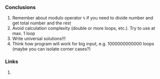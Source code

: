 ### Conclusions 
1. Remember about modulo operator ```%``` if you need to divide number and get total number and the rest
2. Avoid calculation complexity (double or more loops, etc.). Try to use at max. 1 loop
3. Write universal solutions!!!
4. Think how program will work for big input, e.g. 1000000000000 loops (maybe you can isolate corner cases?)

### Links
1. 


